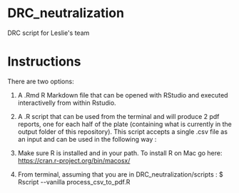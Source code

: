 # DRC_neutralization
DRC script for Leslie's team 

# Instructions 
There are two options: 

1. A .Rmd R Markdown file that can be opened with RStudio and executed interactivelly 
from within Rstudio. 

2. A .R script that can be used from the terminal and will produce 2 pdf reports, one for 
each half of the plate (containing what is currently in the output folder of this repository). 
This script accepts a single .csv file as an input and can be used in the following way :

1. Make sure R is installed and in your path. To install R on Mac go here: 
https://cran.r-project.org/bin/macosx/

2. From terminal, assuming that you are in DRC_neutralization/scripts : 
$ Rscript --vanilla process_csv_to_pdf.R <full path to input csv> 
